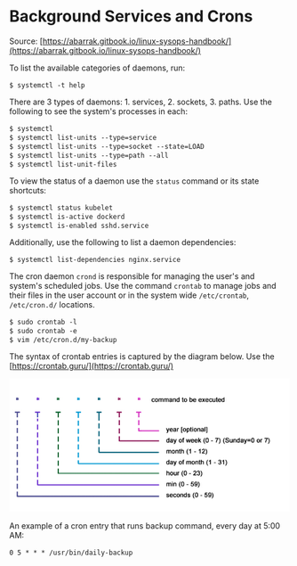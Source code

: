 # Background Services and Crons

Source: [https://abarrak.gitbook.io/linux-sysops-handbook/](https://abarrak.gitbook.io/linux-sysops-handbook/)

To list the available categories of daemons, run:

```
$ systemctl -t help
```

There are 3 types of daemons: 1. services, 2. sockets, 3. paths. Use the following to see the system's processes in each:

```
$ systemctl
$ systemctl list-units --type=service
$ systemctl list-units --type=socket --state=LOAD
$ systemctl list-units --type=path --all
$ systemctl list-unit-files
```

To view the status of a daemon use the `status` command or its state shortcuts:

```
$ systemctl status kubelet
$ systemctl is-active dockerd
$ systemctl is-enabled sshd.service
```

Additionally, use the following to list a daemon dependencies:

```
$ systemctl list-dependencies nginx.service
```

The cron daemon `crond` is responsible for managing the user's and system's scheduled jobs. Use the command `crontab` to manage jobs and their files in the user account or in the system wide `/etc/crontab`, `/etc/cron.d/` locations.

```
$ sudo crontab -l
$ sudo crontab -e
$ vim /etc/cron.d/my-backup
```

The syntax of crontab entries is captured by the diagram below. Use the [https://crontab.guru/](https://crontab.guru/)

![](../../.gitbook/assets/image.png)

An example of a cron entry that runs backup command, every day at 5:00 AM:

```
0 5 * * * /usr/bin/daily-backup
```
